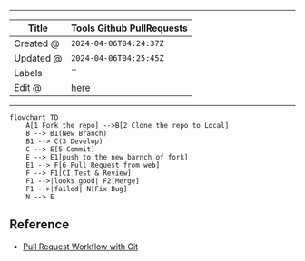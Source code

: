-----

| Title     | Tools Github PullRequests                            |
| --------- | ---------------------------------------------------- |
| Created @ | `2024-04-06T04:24:37Z`                               |
| Updated @ | `2024-04-06T04:25:45Z`                               |
| Labels    | \`\`                                                 |
| Edit @    | [here](https://github.com/junxnone/xwiki/issues/301) |

-----

``` mermaid
flowchart TD
    A[1 Fork the repo] -->B[2 Clone the repo to Local]
    B --> B1(New Branch)
    B1 --> C(3 Develop)
    C --> E[5 Commit]
    E --> E1[push to the new barnch of fork]
    E1 --> F[6 Pull Request from web]
    F --> F1[CI Test & Review]
    F1 -->|looks good| F2[Merge]
    F1 -->|failed| N[Fix Bug]
    N --> E
```

## Reference

  - [Pull Request Workflow with
    Git](https://medium.com/@urna.hybesis/pull-request-workflow-with-git-6-steps-guide-3858e30b5fa4)
